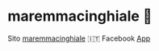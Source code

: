 # maremmacinghiale :boar:

Sito [maremmacinghiale](https://www.maremmacinghiale.it/) :it:
Facebook  [App](https://www.facebook.com/maremmacinghiale/)